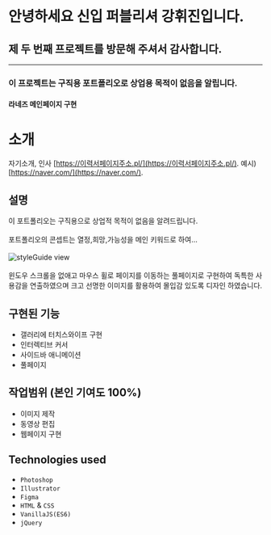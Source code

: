 # 안녕하세요 신입 퍼블리셔 강휘진입니다.
## 제 두 번째 프로젝트를 방문해 주셔서 감사합니다.
----------------------------
### 이 프로젝트는 구직용 포트폴리오로 상업용 목적이 없음을 알립니다.
#### 라네즈 메인페이지 구현




# 소개
자기소개, 인사  [https://이력서페이지주소.pl/](https://이력서페이지주소.pl/).
예시) [https://naver.com/](https://naver.com/).

## 설명
이 포트폴리오는 구직용으로 상업적 목적이 없음을 알려드립니다.<br/><br/>
포트폴리오의 콘셉트는 열정,희망,가능성을  메인 키워드로 하여...<br/><br/>
![styleGuide view](/app-screenshot.png)<br/><br/>
윈도우 스크롤을 없애고 마우스 휠로 페이지를 이동하는 풀페이지로 구현하여 독특한 사용감을 연출하였으며
크고 선명한 이미지를 활용하여 몰입감 있도록 디자인 하였습니다.

## 구현된 기능
* 갤러리에 터치스와이프 구현
* 인터렉티브 커서
* 사이드바 애니메이션
* 풀페이지 


## 작업범위 (본인 기여도 100%)
* 이미지 제작
* 동영상 편집
* 웹페이지 구현

## Technologies used
* ```Photoshop```
* ```Illustrator```
* ```Figma```
* ```HTML``` & ```CSS```
* ```VanillaJS(ES6)```
* ```jQuery```
